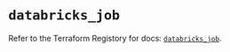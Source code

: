 # `databricks_job`

Refer to the Terraform Registory for docs: [`databricks_job`](https://registry.terraform.io/providers/databricks/databricks/1.20.0/docs/resources/job).
